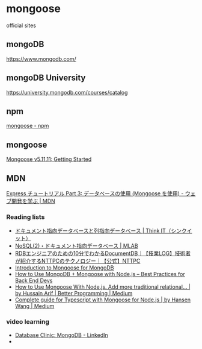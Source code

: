# mongoose

official sites

## mongoDB

https://www.mongodb.com/

## mongoDB University

https://university.mongodb.com/courses/catalog

## npm

[mongoose - npm](https://www.npmjs.com/package/mongoose)

## mongoose

[Mongoose v5.11.11: Getting Started](https://mongoosejs.com/docs/#)

## MDN

[Express チュートリアル Part 3: データベースの使用 (Mongoose を使用) - ウェブ開発を学ぶ \| MDN](https://developer.mozilla.org/ja/docs/Learn/Server-side/Express_Nodejs/mongoose)

### Reading lists

- [ドキュメント指向データベースと列指向データベース \| Think IT（シンクイット）](https://thinkit.co.jp/story/2010/10/15/1798)
- [NoSQL(2)・ドキュメント指向データベース \| MLAB](https://mukai-lab.info/pages/classes/database/chapter13/)
- [RDBエンジニアのための10分でわかるDocumentDB｜【技業LOG】技術者が紹介するNTTPCのテクノロジー｜【公式】NTTPC](https://www.nttpc.co.jp/technology/documentdb.html)
- [Introduction to Mongoose for MongoDB](https://www.freecodecamp.org/news/introduction-to-mongoose-for-mongodb-d2a7aa593c57/)
- [How to Use MongoDB + Mongoose with Node.js – Best Practices for Back End Devs](https://www.freecodecamp.org/news/mongodb-mongoose-node-tutorial/)
- [How to Use Mongoose With Node.js. Add more traditional relational… \| by Hussain Arif | Better Programming | Medium](https://medium.com/better-programming/how-to-use-mongoose-with-node-js-913a8073b29c)
- [Complete guide for Typescript with Mongoose for Node.js \| by Hansen Wang | Medium](https://medium.com/@agentwhs/complete-guide-for-typescript-for-mongoose-for-node-js-8cc0a7e470c1)

### video learning

- [Database Clinic: MongoDB - LinkedIn](https://www.linkedin.com/learning-login/share?forceAccount=false&redirect=https%3A%2F%2Fwww.linkedin.com%2Flearning%2Fdatabase-clinic-mongodb%3Ftrk%3Dshare_ent_url%26shareId%3Dd56b0d85-8596-44d2-b045-7bc86534f48c&account=35392996)
- 

